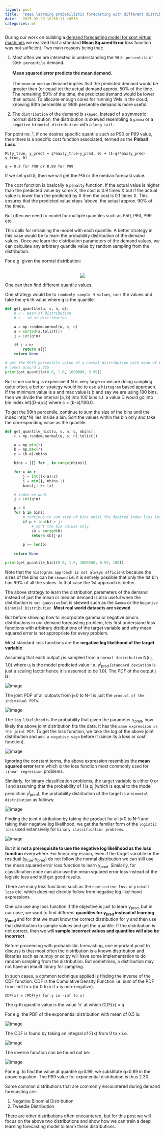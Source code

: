 ```yaml
---
layout: post
title:  "Deep learning probabilistic forecasting with different distributions"
date:   2025-02-20 18:50:11 +0530
categories: ml
---
```


During our work on building a [demand forecasting model for spot virtual machines](https://funktor.github.io/ml/2025/02/04/demand-supply-forecasting-virtual-machines.html) we realized that a standard **Mean Squared Error** loss function was not sufficient. Two main reasons being that:

1. Most often we are interested in understanding the `90th percentile` or `99th percentile` demand. <br/><br/>
**Mean squared error predicts the mean demand.** <br/><br/>
The `mean` or `median` demand implies that the predicted demand would be greater than (or equal to) the actual demand approx. 50% of the time. The remaining 50% of the time, the predicted demand would be lower than actual. To allocate enough cores for running VMs in the cloud, knowing 90th percentile or 99th percentile demand is more useful.

3. The `distribution` of the demand is `skewed`. Instead of a symmetric normal distribution, the distribution is skewed resembling a `gamma` or a `negative binomial distribution` with a `long tail`.

For point no. 1, if one desires specific quantile such as P90 or P99 value, then there is a specific cost function associated, termed as the **Pinball Loss**.

```
PL(y_true, y_pred) = q*max(y_true-y_pred, 0) + (1-q)*max(y_pred-y_true, 0)

q = 0.9 for P90 or 0.99 for P99
```

If we set q=0.5, then we will get the `P50` or the median forecast value.

The cost function is basically a `penalty` function. If the actual value is higher than the predicted value by some X, the cost is 0.9 times X but if the actual value is lower than the predicted by X then the cost is 0.1 times X. This ensures that the predicted value stays 'above' the actual approx. 90% of the times.

But often we need to model for multiple quantiles such as P50, P90, P99 etc. 

This calls for retraining the model with each quantile. A better strategy in this case would be to learn the probability distribution of the demand values. Once we learn the distribution parameters of the demand values, we can calculate any arbitrary quantile value by random sampling from the distribution.

For e.g. given the normal distribution:<br/><br/>
<p align="center">
    <img src="https://github.com/user-attachments/assets/85439ae3-ac2d-45e8-9a6e-78d6f640b5af">
</p>

One can then find different quantile values. 

One strategy would be to `randomly sample N values`, `sort` the values and take the `q*N` th value where q is the quantile. <br/>

```python
def get_quantile(u, s, n, q):
    # u - mean of distribution
    # s - sd of distribution

    a = np.random.normal(u, s, n)
    a = sorted(a.tolist())
    j = int(q*n)

    if j < n:
        return a[j]
    return None

# get the 99th percentile value of a normal distribution with mean of 0.0 and sd of 1.0
# comes around 2.325
print(get_quantile(0.0, 1.0, 1000000, 0.99))
```

But since sorting is expensive if N is very large or we are doing sampling quite often, a better strategy would be to use a `histogram` based approach. If the minimum value is a and max value is b and say we are using 100 bins, then we divide the interval [a, b) into 100 bins s.t. a value D would go into bin index int((D-a)/c) where c = (b-a)/100.0.

To get the 99th percentile, continue to sum the size of the bins until the index int(q*N) lies inside a bin. Sort the values within the bin only and take the corresponding value as the quantile.<br/>

```python
def get_quantile_hist(u, s, n, q, nbins):
    r = np.random.normal(u, s, n).tolist()

    a = np.min(r)
    b = np.max(r)
    c = (b-a)/nbins

    bins = [[] for _ in range(nbins)]

    for x in r:
        j = int((x-a)/c)
        j = min(j, nbins-1)
        bins[j] += [x]

    # index we want
    j = int(q*n)

    p = 0
    for b in bins:
        # continue to sum size of bins until the desired index lies inside a bin
        if p + len(b) > j:
            # sort the bin values only
            sb = sorted(b)
            return sb[j-p]
        
        p += len(b)
    
    return None

print(get_quantile_hist(0.0, 1.0, 1000000, 0.99, 100))
```

Note that the `histogram approach is not always efficient` because the sizes of the bins can be `skewed` i.e. it is entirely possible that only the 1st bin has 99% of all the values. In that case the 1st approach is better.

The above strategy to learn the distribution parameters of the demand instead of just the mean or median demand is also useful when the distribution is `not gaussian` but is skewed such as the `Gamma` or the `Negative Binomial Distribution`. **Most real world datasets are skewed**. 

But before showing how to incorporate gamma or negative binom. distributions in our demand forecasting problem, lets first understand loss functions with arbitrary distibutions of the target variable and why mean squared error is not appropriate for every problem.

Most standard loss functions are the **negative log likelihood of the target variable**.

Assuming that each output j is sampled from a `normal distribution` N(u<sub>j</sub>, 1.0) where u<sub>j</sub> is the model predicted value i.e. y<sup>j</sup><sub>pred</sub> (`standard deviation` is just a scaling factor hence it is assumed to be 1.0). The PDF of the output j is:

![image](https://github.com/user-attachments/assets/7b0af647-2410-45be-a9c4-20f5686d27c4)

The joint PDF of all outputs from j=0 to N-1 is just the `product of the individual PDFs`.

![image](https://github.com/user-attachments/assets/b91babd3-ec9e-43b9-a7c1-775d07a2f6db)

The `log likelihood` is the probability that given the parameter y<sub>pred</sub>, how likely the above joint distribution fits the data. It has the `same expression as the joint PDF`. To get the loss function, we take the log of the above joint distribution and `add a negative sign` before it (since its a loss or cost function).

![image](https://github.com/user-attachments/assets/46e74277-cdd1-4e78-a279-1b231582c39c)

Ignoring the constant terms, the above expression resembles the **mean squared error** term which is the loss function most commonly used for `linear regression` problems.

Similarly, for binary classification problems, the target variable is either 0 or 1 and assuming that the probability of 1 is p<sub>j</sub> (which is equal to the model prediction y<sup>j</sup><sub>pred</sub>), the probability distribution of the target is a `binomial distribution` as follows:

![image](https://github.com/user-attachments/assets/04693924-c0c7-4ae3-b3e1-3f03c7dca9af)

Finding the joint distribution by taking the product for all j=0 to N-1 and taking their negative log likelihood, we get the familiar form of the `logistic loss` used extensively for `binary classification problems`.

![image](https://github.com/user-attachments/assets/cf46a01d-f831-4dff-babe-7dfb29fc1c7c)

But it is **not a prerequisite to use the negative log likelihood as the loss function** everywhere. For linear regression, even if the target variable or the residual (y<sub>true</sub>-y<sub>pred</sub>) do not follow the normal distribution we can still use the mean squared error loss function to learn y<sub>pred</sub>. Similarly, for classification once can also use the mean squared error loss instead of the logistic loss and still get good results.

There are many loss functions such as the `contrastive loss` or `pinball loss` etc. which does not directly follow from negative log likelihood expressions.

One can use any loss function if the objective is just to learn y<sub>pred</sub>, but in our case, we want to find different **quantiles for y<sub>pred</sub> instead of learning y<sub>pred</sub>** and for that we must know the correct distribution for y and then use that distribution to sample values and get the quantile. If the distribution is not correct, then we will **sample incorrect values and quantiles will also be incorrect**.

Before proceeding with probabilistic forecasting, one important point to discuss is that most often the distribution is a known distribution and libraries such as numpy or scipy will have some implementation to do random sampling from the distribution. But sometimes, a distribution may not have an inbuilt library for sampling.

In such cases, a common technique applied is finding the inverse of the CDF function. CDF is the Cumulative Density Function i.e. sum of the PDF from -inf to x (or 0 to x if x is non-negative).

```
CDF(x) = [PDF(y) for y in -inf to x]
```

The q-th quantile value is the value 'x' at which CDF(x) = q.

For e.g. the PDF of the exponential distribution with mean of 0.5 is:

![image](https://github.com/user-attachments/assets/1fb5ea11-7c00-42bd-aadf-1867dc9b51ca)

The CDF is found by taking an integral of F(x) from 0 to x i.e.

![image](https://github.com/user-attachments/assets/b9f8461e-b53d-4c90-bd66-1b445cadbe4e)

The inverse function can be found out be:

![image](https://github.com/user-attachments/assets/1eead258-a7cf-4e03-9ee8-ee9249cca53b)

For e.g. to find the value at quantile q=0.99, we substitute q=0.99 in the above equation. The P99 value for exponential distribution is thus 2.30.

Some common distributions that are commonly encountered during demand forecasting are:
1. Negative Binomial Distribution
2. Tweedie Distribution

There are other distributions often encountered, but for this post we will focus on the above two distributions and show how we can train a deep learning forecasting model to learn these distributions. 








